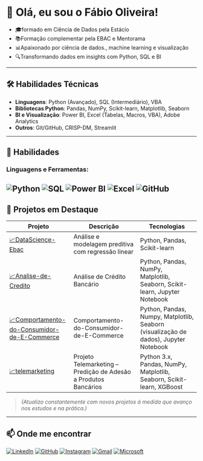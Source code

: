 # 👋 Olá, eu sou o Fábio Oliveira!

* 🎓formado em Ciência de Dados pela Estácio
* 📚Formação complementar pela EBAC e Mentorama
* 📊Apaixonado por ciência de dados., machine learning e visualização
* 🔍Transformando dados em insights com Python, SQL e BI

---

## 🛠️ Habilidades Técnicas

- **Linguagens**: Python (Avançado), SQL (Intermediário), VBA
- **Bibliotecas Python**: Pandas, NumPy, Scikit-learn, Matplotlib, Seaborn
- **BI e Visualização**: Power BI, Excel (Tabelas, Macros, VBA), Adobe Analytics
- **Outros**: Git/GitHub, CRISP-DM, Streamlit

---

## 🧰 Habilidades

### Linguagens e Ferramentas:
![Python](https://img.shields.io/badge/Python-3776AB?style=flat&logo=python&logoColor=white)
![SQL](https://img.shields.io/badge/SQL-4479A1?style=flat&logo=mysql&logoColor=white)
![Power BI](https://img.shields.io/badge/PowerBI-F2C811?style=flat&logo=powerbi&logoColor=black)
![Excel](https://img.shields.io/badge/Excel-217346?style=flat&logo=microsoft-excel&logoColor=white)
![GitHub](https://img.shields.io/badge/GitHub-181717?style=flat&logo=github)
---

## 🚀 Projetos em Destaque

| Projeto | Descrição | Tecnologias |
|--------|-----------|-------------|
| [📈DataScience-Ebac](https://github.com/fabiooliveira95/DataScience-Ebac) | Análise e modelagem preditiva com regressão linear | Python, Pandas, Scikit-learn |
| [📈Analise-de-Credito](https://github.com/fabiooliveira95/Analise-de-Credito) | Análise de Crédito Bancário | Python, Pandas, NumPy, Matplotlib, Seaborn, Scikit-learn, Jupyter Notebook |
| [📈Comportamento-do-Consumidor-de-E-Commerce](https://github.com/fabiooliveira95/Comportamento-do-Consumidor-de-E-Commerce) | Comportamento-do-Consumidor-de-E-Commerce | Python, Pandas, Numpy, Matplotlib, Seaborn (visualização de dados), Jupyter Notebook |
| [📈telemarketing](https://github.com/fabiooliveira95/telemarketing) | Projeto Telemarketing – Predição de Adesão a Produtos Bancários | Python 3.x, Pandas, NumPy, Matplotlib, Seaborn, Scikit-learn, XGBoost |


> *(Atualizo constantemente com novos projetos à medida que avanço nos estudos e na prática.)*

---
## 📫 Onde me encontrar

[![LinkedIn](https://img.shields.io/badge/LinkedIn-fabiooliveira95-blue?logo=linkedin)](https://www.linkedin.com/in/fabiooliveira95)
[![GitHub](https://img.shields.io/badge/GitHub-@fabiooliveira95-181717?logo=github)](https://github.com/fabiooliveira95)
[![Instagram](https://img.shields.io/badge/Instagram-%23E4405F?style=for-the-badge&logo=instagram&logoColor=white)](https://www.instagram.com/fabio_95oliveira/)
[![Gmail](https://img.shields.io/badge/Gmail-D14836?style=for-the-badge&logo=gmail&logoColor=red)](mailto:harlei.fabiooliveira067@gmail.com)
[![Microsoft](https://img.shields.io/badge/Microsoft_Outlook-0078D4?style=for-the-badge&logo=microsoft-outlook&logoColor=white)](mailto:fabiooliveira0067@hotmail.com)
